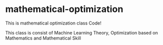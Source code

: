 # mathematical-optimization


This is mathematical optimization class Code!

This class is consist of Machine Learning Theory, Optimization based on Mathematics and Mathematical Skill
